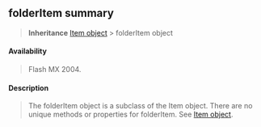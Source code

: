 ## folderItem summary

> **Inheritance** [Item object](#_bookmark658) \> folderItem object

#### Availability

> Flash MX 2004.

#### Description

> The folderItem object is a subclass of the Item object. There are no unique methods or properties for folderItem. See [Item object](#_bookmark658).
